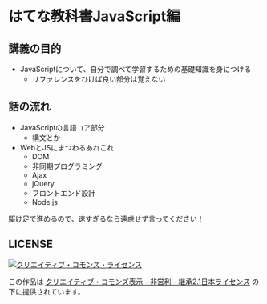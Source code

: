 はてな教科書JavaScript編
================================================================

## 講義の目的

* JavaScriptについて、自分で調べて学習するための基礎知識を身につける
  * リファレンスをひけば良い部分は覚えない


## 話の流れ

* JavaScriptの言語コア部分
  * 構文とか
* WebとJSにまつわるあれこれ
  * DOM
  * 非同期プログラミング
  * Ajax
  * jQuery
  * フロントエンド設計
  * Node.js


駆け足で進めるので、速すぎるなら遠慮せず言ってください！


## LICENSE

<a rel="license" href="http://creativecommons.org/licenses/by-nc-sa/2.1/jp/">
  <img alt="クリエイティブ・コモンズ・ライセンス" src="https://licensebuttons.net/l/by-nc-sa/2.1/jp/88x31.png"/>
</a>

この作品は <a rel="license" href="http://creativecommons.org/licenses/by-nc-sa/2.1/jp/">クリエイティブ・コモンズ表示 - 非営利 - 継承2.1日本ライセンス</a> の下に提供されています。
